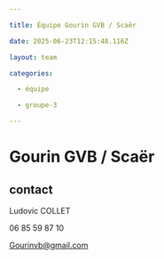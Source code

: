 ```yaml
---

title: Équipe Gourin GVB / Scaër

date: 2025-06-23T12:15:48.116Z

layout: team

categories:

  - équipe

  - groupe-3

---
```


# Gourin GVB / Scaër



## contact 

Ludovic COLLET

06 85 59 87 10

Gourinvb@gmail.com

